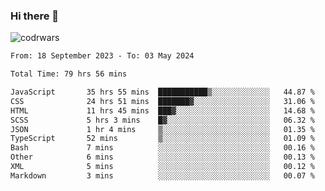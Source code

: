 ### Hi there 👋


![codrwars](https://www.codewars.com/users/rsschool_c9af20f58c35c696/badges/micro) 

<!--START_SECTION:waka-->

```txt
From: 18 September 2023 - To: 03 May 2024

Total Time: 79 hrs 56 mins

JavaScript       35 hrs 55 mins  ███████████▒░░░░░░░░░░░░░   44.87 %
CSS              24 hrs 51 mins  ███████▓░░░░░░░░░░░░░░░░░   31.06 %
HTML             11 hrs 45 mins  ███▓░░░░░░░░░░░░░░░░░░░░░   14.68 %
SCSS             5 hrs 3 mins    █▓░░░░░░░░░░░░░░░░░░░░░░░   06.32 %
JSON             1 hr 4 mins     ▒░░░░░░░░░░░░░░░░░░░░░░░░   01.35 %
TypeScript       52 mins         ▒░░░░░░░░░░░░░░░░░░░░░░░░   01.09 %
Bash             7 mins          ░░░░░░░░░░░░░░░░░░░░░░░░░   00.16 %
Other            6 mins          ░░░░░░░░░░░░░░░░░░░░░░░░░   00.13 %
XML              5 mins          ░░░░░░░░░░░░░░░░░░░░░░░░░   00.12 %
Markdown         3 mins          ░░░░░░░░░░░░░░░░░░░░░░░░░   00.07 %
```

<!--END_SECTION:waka-->

